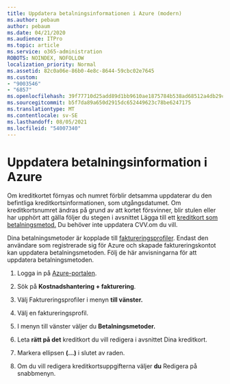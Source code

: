 ```yaml
---
title: Uppdatera betalningsinformationen i Azure (modern)
ms.author: pebaum
author: pebaum
ms.date: 04/21/2020
ms.audience: ITPro
ms.topic: article
ms.service: o365-administration
ROBOTS: NOINDEX, NOFOLLOW
localization_priority: Normal
ms.assetid: 82c0a06e-86b0-4e8c-8644-59cbc02e7645
ms.custom:
- "9003546"
- "6857"
ms.openlocfilehash: 39f77710d25add89d1bb9610ae1875784b538ad68512a4db29c1388e53e0fd75
ms.sourcegitcommit: b5f7da89a650d2915dc652449623c78be6247175
ms.translationtype: MT
ms.contentlocale: sv-SE
ms.lasthandoff: 08/05/2021
ms.locfileid: "54007340"
---
```

# <a name="update-payment-details-in-azure"></a>Uppdatera betalningsinformation i Azure

Om kreditkortet förnyas och numret förblir detsamma uppdaterar du den befintliga kreditkortsinformationen, som utgångsdatumet. Om kreditkortsnumret ändras på grund av att kortet försvinner, blir stulen eller har upphört att gälla följer du stegen i avsnittet Lägga till ett [kreditkort som betalningsmetod.](https://docs.microsoft.com/azure/cost-management-billing/manage/change-credit-card?WT.mc_id=Portal-Microsoft_Azure_Support#addcard) Du behöver inte uppdatera CVV.om du vill.

Dina betalningsmetoder är kopplade till [faktureringsprofiler](https://docs.microsoft.com/azure/billing/billing-how-to-change-credit-card?WT.mc_id=Portal-Microsoft_Azure_Support#change-payment-method-for-a-billing-profile). Endast den användare som registrerade sig för Azure och skapade faktureringskontot kan uppdatera betalningsmetoden. Följ de här anvisningarna för att uppdatera betalningsmetoden.

1. Logga in på [Azure-portalen](https://portal.azure.com/).

2. Sök på **Kostnadshantering + fakturering**.

3. Välj Faktureringsprofiler i menyn **till vänster.**

4. Välj en faktureringsprofil.

5. I menyn till vänster väljer du **Betalningsmetoder.**

6. Leta **rätt på det** kreditkort du vill redigera i avsnittet Dina kreditkort.
7. Markera ellipsen **(...)** i slutet av raden.

8. Om du vill redigera kreditkortsuppgifterna väljer  **du**  Redigera på snabbmenyn.
